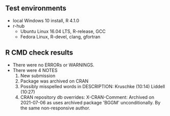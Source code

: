## Test environments
* local Windows 10 install, R 4.1.0
* r-hub
  - Ubuntu Linux 16.04 LTS, R-release, GCC
  - Fedora Linux, R-devel, clang, gfortran

## R CMD check results
* There were no ERRORs or WARNINGS. 
* There were 4 NOTES
  1. New submission
  2. Package was archived on CRAN
  3. Possibly misspelled words in DESCRIPTION:
     Kruschke (10:14)
     Liddell (10:27)
  4. CRAN repository db overrides:
     X-CRAN-Comment: Archived on 2021-07-06 as uses archived package
       'BGGM' unconditionally. By the same non-responsive author.
